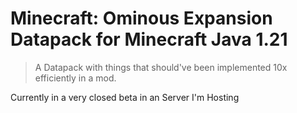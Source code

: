 # Minecraft: Ominous Expansion Datapack for Minecraft Java 1.21

> A Datapack with things that should've been implemented 10x efficiently in a mod.

Currently in a very closed beta in an Server I'm Hosting
